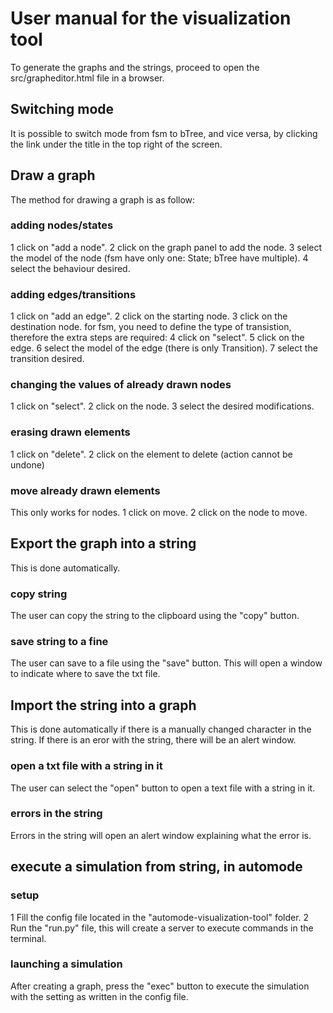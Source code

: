 # User manual for the visualization tool

To generate the graphs and the strings, proceed to open the src/grapheditor.html file in a browser.

## Switching mode

It is possible to switch mode from fsm to bTree, and vice versa, by clicking the link under the title in the top right of the screen.

## Draw a graph

The method for drawing a graph is as follow:

### adding nodes/states
1 click on "add a node".
2 click on the graph panel to add the node.
3 select the model of the node (fsm have only one: State; bTree have multiple).
4 select the behaviour desired.

### adding edges/transitions
1 click on "add an edge".
2 click on the starting node.
3 click on the destination node.
for fsm, you need to define the type of transistion, therefore the extra steps are required:
4 click on "select".
5 click on the edge.
6 select the model of the edge (there is only Transition).
7 select the transition desired.

### changing the values of already drawn nodes
1 click on "select".
2 click on the node.
3 select the desired modifications.

### erasing drawn elements
1 click on "delete".
2 click on the element to delete (action cannot be undone)

### move already drawn elements
This only works for nodes.
1 click on move.
2 click on the node to move.

## Export the graph into a string
This is done automatically.

### copy string
The user can copy the string to the clipboard using the "copy" button.

### save string to a fine
The user can save to a file using the "save" button. This will open a window to indicate where to save the txt file. 

## Import the string into a graph
This is done automatically if there is a manually changed character in the string. If there is an eror with the string, there will be an alert window.

### open a txt file with a string in it
The user can select the "open" button to open a text file with a string in it.

### errors in the string
Errors in the string will open an alert window explaining what the error is.

## execute a simulation from string, in automode

### setup
1 Fill the config file located in the "automode-visualization-tool" folder.
2 Run the "run.py" file, this will create a server to execute commands in the terminal.

### launching a simulation
After creating a graph, press the "exec" button to execute the simulation with the setting as written in the config file.